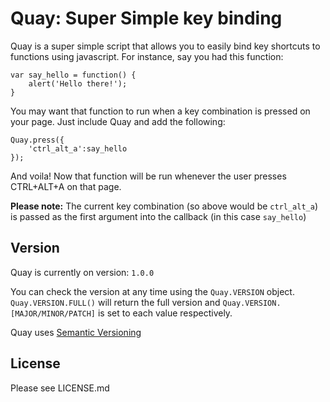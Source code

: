Quay: Super Simple key binding
=========

Quay is a super simple script that allows you to easily bind key shortcuts to functions using javascript. For instance, say you had this function:

	var say_hello = function() {
		alert('Hello there!');
	}

You may want that function to run when a key combination is pressed on your page. Just include Quay and add the following:

	Quay.press({
		'ctrl_alt_a':say_hello
	});

And voila! Now that function will be run whenever the user presses CTRL+ALT+A on that page.

**Please note:** The current key combination (so above would be `ctrl_alt_a`) is passed as the first argument into the callback (in this case `say_hello`)

Version
----------
Quay is currently on version: `1.0.0`

You can check the version at any time using the `Quay.VERSION` object. `Quay.VERSION.FULL()` will return the full version and `Quay.VERSION.[MAJOR/MINOR/PATCH]` is set to each value respectively.


Quay uses [Semantic Versioning](http://semver.org/)

License
-----------
Please see LICENSE.md
